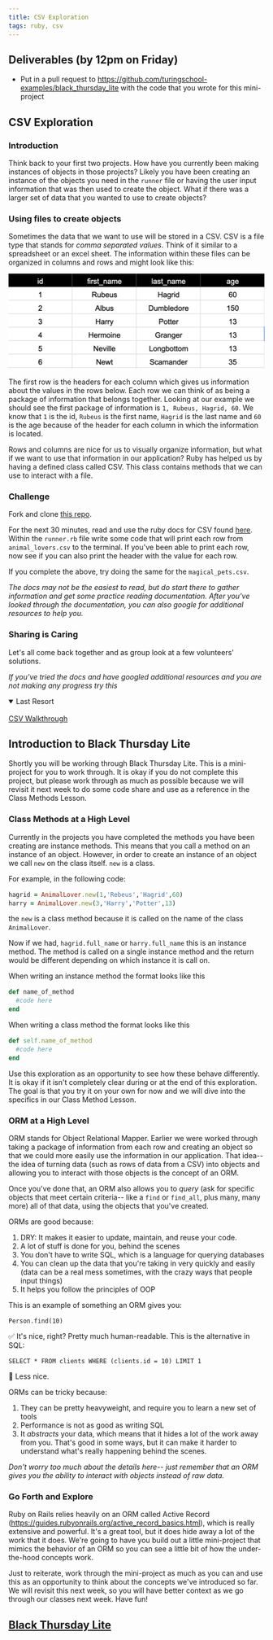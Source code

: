 ```yaml
---
title: CSV Exploration
tags: ruby, csv
---
```


## Deliverables (by 12pm on Friday)

* Put in a pull request to https://github.com/turingschool-examples/black_thursday_lite with the code that you wrote for this mini-project

## CSV Exploration

### Introduction

Think back to your first two projects. How have you currently been making instances of objects in those projects? Likely you have been creating an instance of the objects you need in the `runner` file or having the user input information that was then used to create the object. What if there was a larger set of data that you wanted to use to create objects?

### Using files to create objects

Sometimes the data that we want to use will be stored in a CSV. CSV is a file type that stands for _comma separated values_. Think of it similar to a spreadsheet or an excel sheet. The information within these files can be organized in columns and rows and might look like this:

<img src='./assets/csv_example.png'/>

The first row is the headers for each column which gives us information about the values in the rows below. Each row we can think of as being a package of information that belongs together. Looking at our example we should see the first package of information is `1, Rubeus, Hagrid, 60`. We know that `1` is the id, `Rubeus` is the first name, `Hagrid` is the last name and `60` is the age because of the header for each column in which the information is located.

Rows and columns are nice for us to visually organize information, but what if we want to use that information in our application? Ruby has helped us by having a defined class called CSV. This class contains methods that we can use to interact with a file.

### Challenge

Fork and clone [this repo](https://github.com/turingschool-examples/csv_example).

For the next 30 minutes, read and use the ruby docs for CSV found [here](https://ruby-doc.org/stdlib-2.6.5/libdoc/csv/rdoc/CSV.html#method-c-new). Within the `runner.rb` file write some code that will print each row from `animal_lovers.csv` to the terminal. If you've been able to print each row, now see if you can also print the header with the value for each row.

If you complete the above, try doing the same for the `magical_pets.csv`.

_The docs may not be the easiest to read, but do start there to gather information and get some practice reading documentation. After you've looked through the documentation, you can also google for additional resources to help you._


### Sharing is Caring

Let's all come back together and as group look at a few volunteers' solutions.


 _If you've tried the docs and have googled additional resources and you are not making any progress try this_
<details open>
<summary>Last Resort</summary>
<br>
<a href="https://github.com/turingschool/backend-curriculum-site/blob/gh-pages/module1/lessons/csv_walkthrough.md">CSV Walkthrough</a>
</details>


## Introduction to Black Thursday Lite

Shortly you will be working through Black Thursday Lite. This is a mini-project for you to work through. It is okay if you do not complete this project, but please work through as much as possible because we will revisit it next week to do some code share and use as a reference in the Class Methods Lesson.

### Class Methods at a High Level

Currently in the projects you have completed the methods you have been creating are instance methods. This means that you call a method on an instance of an object. However, in order to create an instance of an object we call `new` on the class itself. `new` is a class.

For example, in the following code:

```ruby
hagrid = AnimalLover.new(1,'Rebeus','Hagrid',60)
harry = AnimalLover.new(3,'Harry','Potter',13)
```

the `new` is a class method because it is called on the name of the class `AnimalLover`.

Now if we had, `hagrid.full_name` or `harry.full_name` this is an instance method. The method is called on a single instance method and the return would be different depending on which instance it is call on.

When writing an instance method the format looks like this

``` Ruby
def name_of_method
  #code here
end
```

When writing a class method the format looks like this

```Ruby
def self.name_of_method
  #code here
end
```

Use this exploration as an opportunity to see how these behave differently. It is okay if it isn't completely clear during or at the end of this exploration. The goal is that you try it on your own for now and we will dive into the specifics in our Class Method Lesson.

### ORM at a High Level

ORM stands for Object Relational Mapper. Earlier we were worked through taking a package of information from each row and creating an object so that we could more easily use the information in our application. That idea--the idea of turning data (such as rows of data from a CSV) into objects and allowing you to interact with those objects is the concept of an ORM.

Once you've done that, an ORM also allows you to *query* (ask for specific objects that meet certain criteria-- like a `find` or `find_all`, plus many, many more) all of that data, using the objects that you've created.

ORMs are good because:

1. DRY: It makes it easier to update, maintain, and reuse your code.
2. A lot of stuff is done for you, behind the scenes
3. You don't have to write SQL, which is a language for querying databases
4. You can clean up the data that you're taking in very quickly and easily (data can be a real mess sometimes, with the crazy ways that people input things)
5. It helps you follow the principles of OOP

This is an example of something an ORM gives you:
```
Person.find(10)
```
✅ It's nice, right? Pretty much human-readable.
This is the alternative in SQL:
```
SELECT * FROM clients WHERE (clients.id = 10) LIMIT 1
```
😬 Less nice.

ORMs can be tricky because:

1. They can be pretty heavyweight, and require you to learn a new set of tools
2. Performance is not as good as writing SQL
3. It _abstracts_ your data, which means that it hides a lot of the work away from you. That's good in some ways, but it can make it harder to understand what's really happening behind the scenes.

*Don't worry too much about the details here-- just remember that an ORM gives you the ability to interact with objects instead of raw data.*


### Go Forth and Explore

Ruby on Rails relies heavily on an ORM called Active Record (https://guides.rubyonrails.org/active_record_basics.html), which is really extensive and powerful.  It's a great tool, but it does hide away a lot of the work that it does.  We're going to have you build out a little mini-project that mimics the behavior of an ORM so you can see a little bit of how the under-the-hood concepts work.

Just to reiterate, work through the mini-project as much as you can and use this as an opportunity to think about the concepts we've introduced so far. We will revisit this next week, so you will have better context as we go through our classes next week. Have fun!

## [Black Thursday Lite](https://github.com/turingschool-examples/black_thursday_lite)
